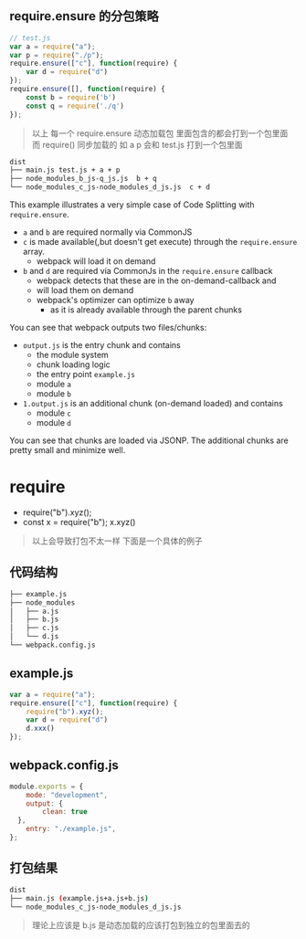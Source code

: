 ## require.ensure 的分包策略 
```js 
// test.js 
var a = require("a");
var p = require("./p");
require.ensure(["c"], function(require) {
    var d = require("d")
});
require.ensure([], function(require) {
    const b = require('b')
    const q = require('./q')
});
```
> 以上 每一个 require.ensure 动态加载包 里面包含的都会打到一个包里面
> 而 require() 同步加载的 如 a p  会和 test.js 打到一个包里面
```bash
dist
├── main.js test.js + a + p
├── node_modules_b_js-q_js.js  b + q
└── node_modules_c_js-node_modules_d_js.js  c + d
```


This example illustrates a very simple case of Code Splitting with `require.ensure`.

- `a` and `b` are required normally via CommonJS
- `c` is made available(,but doesn't get execute) through the `require.ensure` array.
  - webpack will load it on demand
- `b` and `d` are required via CommonJs in the `require.ensure` callback
  - webpack detects that these are in the on-demand-callback and
  - will load them on demand
  - webpack's optimizer can optimize `b` away
    - as it is already available through the parent chunks

You can see that webpack outputs two files/chunks:

- `output.js` is the entry chunk and contains
  - the module system
  - chunk loading logic
  - the entry point `example.js`
  - module `a`
  - module `b`
- `1.output.js` is an additional chunk (on-demand loaded) and contains
  - module `c`
  - module `d`

You can see that chunks are loaded via JSONP. The additional chunks are pretty small and minimize well.


# require 
* require("b").xyz();
* const x = require("b"); x.xyz()
> 以上会导致打包不太一样 下面是一个具体的例子


## 代码结构
```bash
├── example.js
├── node_modules
│   ├── a.js
│   ├── b.js
│   ├── c.js
│   └── d.js
└── webpack.config.js
```
## example.js
```js
var a = require("a");
require.ensure(["c"], function(require) {
    require("b").xyz();
    var d = require("d")
    d.xxx()
});
```
## webpack.config.js
```js
module.exports = {
	mode: "development",
	output: {
		clean: true
  },
	entry: "./example.js",
};
```

## 打包结果
```bash
dist
├── main.js (example.js+a.js+b.js)
└── node_modules_c_js-node_modules_d_js.js
```

> 理论上应该是 b.js 是动态加载的应该打包到独立的包里面去的 
